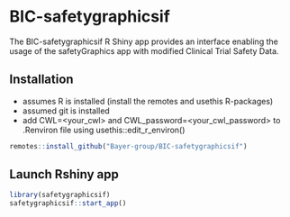 
# BIC-safetygraphicsif

The BIC-safetygraphicsif R Shiny app provides an interface enabling the usage of the safetyGraphics app with modified Clinical Trial Safety Data.

## Installation

-   assumes R is installed (install the remotes and usethis R-packages)
-   assumed git is installed
-   add CWL=<your_cwl> and CWL\_password=<your_cwl_password> to
    .Renviron file using usethis::edit\_r\_environ()

``` r
remotes::install_github("Bayer-group/BIC-safetygraphicsif")
```

## Launch Rshiny app

``` r
library(safetygraphicsif)
safetygraphicsif::start_app()
```